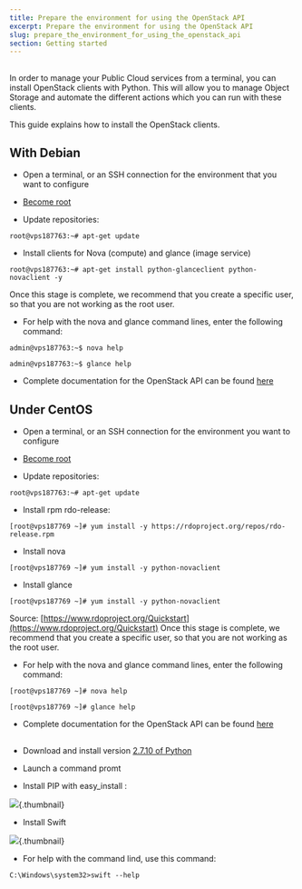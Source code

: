 ```yaml
---
title: Prepare the environment for using the OpenStack API
excerpt: Prepare the environment for using the OpenStack API
slug: prepare_the_environment_for_using_the_openstack_api
section: Getting started
---
```



## 
In order to manage your Public Cloud services from a terminal, you can install OpenStack clients with Python.
This will allow you to manage Object Storage and automate the different actions which you can run with these clients.

This guide explains how to install the OpenStack clients.


## With Debian

- Open a terminal, or an SSH connection for the environment that you want to configure

- [Become root](https://docs.ovh.com/gb/en/public-cloud/become_root_and_select_a_password/)

- Update repositories:

```
root@vps187763:~# apt-get update
```


- Install clients for Nova (compute) and glance (image service)

```
root@vps187763:~# apt-get install python-glanceclient python-novaclient -y
```



Once this stage is complete, we recommend that you create a specific user, so that you are not working as the root user.

- For help with the nova and glance command lines, enter the following command:

```
admin@vps187763:~$ nova help
```



```
admin@vps187763:~$ glance help
```


- Complete documentation for the OpenStack API can be found [here](http://docs.openstack.org/cli-reference/content/)




## Under CentOS

- Open a terminal, or an SSH connection for the environment you want to configure

- [Become root](https://docs.ovh.com/gb/en/public-cloud/become_root_and_select_a_password/)

- Update repositories:

```
root@vps187763:~# apt-get update
```


- Install rpm rdo-release:

```
[root@vps187769 ~]# yum install -y https://rdoproject.org/repos/rdo-release.rpm
```


- Install nova

```
[root@vps187769 ~]# yum install -y python-novaclient
```


- Install glance

```
[root@vps187769 ~]# yum install -y python-novaclient
```



Source: [https://www.rdoproject.org/Quickstart](https://www.rdoproject.org/Quickstart)
Once this stage is complete, we recommend that you create a specific user, so that you are not working as the root user.

- For help with the nova and glance command lines, enter the following command:

```
[root@vps187769 ~]# nova help
```



```
[root@vps187769 ~]# glance help
```


- Complete documentation for the OpenStack API can be found [here](http://docs.openstack.org/cli-reference/content/)




## 

- Download and install version 
[2.7.10 of Python](https://www.python.org/downloads/release/python-2710/)

- Launch a command promt

- Install PIP with easy_install :



![](images/img_3060.jpg){.thumbnail}

- Install Swift



![](images/img_3061.jpg){.thumbnail}

- For help with the command lind, use this command:


```
C:\Windows\system32>swift --help
```

